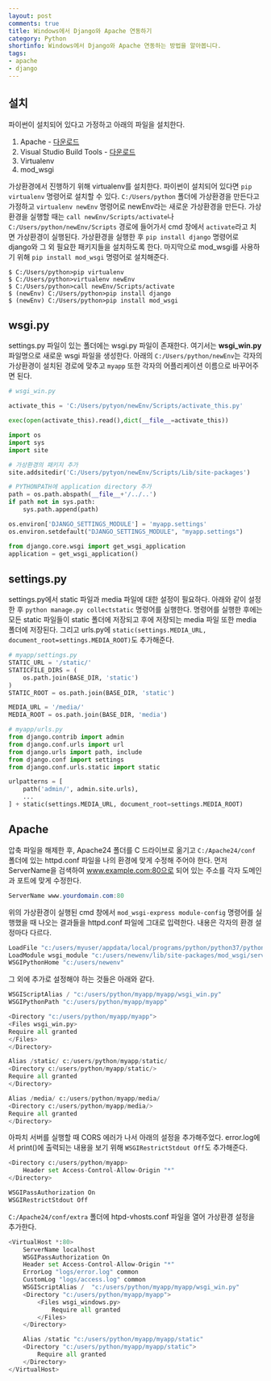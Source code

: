 ```yaml
---
layout: post
comments: true
title: Windows에서 Django와 Apache 연동하기
category: Python
shortinfo: Windows에서 Django와 Apache 연동하는 방법을 알아봅니다.
tags:
- apache
- django
---
```



## 설치
파이썬이 설치되어 있다고 가정하고 아래의 파일을 설치한다.
1. Apache - [다운로드](https://www.apachelounge.com/download/)
2. Visual Studio Build Tools - [다운로드](https://visualstudio.microsoft.com/ko/downloads/)
3. Virtualenv
4. mod_wsgi

가상환경에서 진행하기 위해 virtualenv를 설치한다. 파이썬이 설치되어 있다면 `pip virtualenv` 명령어로 설치할 수 있다. `C:/Users/python`  폴더에 가상환경을 만든다고 가정하고 `virtualenv newEnv` 명령어로 newEnv라는 새로운 가상환경을 만든다. 가상환경을 실행할 때는 `call newEnv/Scripts/activate`나 `C:/Users/python/newEnv/Scripts` 경로에 들어가서 cmd 창에서 `activate`라고 치면 가상환경이 실행된다. 가상환경을 실행한 후 `pip install django` 명령어로 django와 그 외 필요한 패키지들을 설치하도록 한다. 마지막으로 mod_wsgi를 사용하기 위해 `pip install mod_wsgi` 명령어로 설치해준다.

```shell
$ C:/Users/python>pip virtualenv
$ C:/Users/python>virtualenv newEnv
$ C:/Users/python>call newEnv/Scripts/activate
$ (newEnv) C:/Users/python>pip install django
$ (newEnv) C:/Users/python>pip install mod_wsgi
```



## wsgi.py

settings.py 파일이 있는 폴더에는 wsgi.py 파일이 존재한다. 여기서는 **wsgi_win.py** 파일명으로 새로운 wsgi 파일을 생성한다. 아래의 `C:/Users/python/newEnv`는 각자의 가상환경이 설치된 경로에 맞추고 `myapp` 또한 각자의 어플리케이션 이름으로 바꾸어주면 된다.

```python
# wsgi_win.py

activate_this = 'C:/Users/pytyon/newEnv/Scripts/activate_this.py'

exec(open(activate_this).read(),dict(__file__=activate_this))

import os
import sys
import site

# 가상환경의 패키지 추가
site.addsitedir('C:/Users/pytyon/newEnv/Scripts/Lib/site-packages')

# PYTHONPATH에 application directory 추가
path = os.path.abspath(__file__+'/../..')
if path not in sys.path:
    sys.path.append(path)

os.environ['DJANGO_SETTINGS_MODULE'] = 'myapp.settings'
os.environ.setdefault("DJANGO_SETTINGS_MODULE", "myapp.settings")

from django.core.wsgi import get_wsgi_application
application = get_wsgi_application()
```



## settings.py

settings.py에서 static 파일과 media 파일에 대한 설정이 필요하다. 아래와 같이 설정한 후 `python manage.py collectstatic` 명령어를 실행한다. 명령어를 실행한 후에는 모든 static 파일들이 static 폴더에 저장되고 후에 저장되는 media 파일 또한 media 폴더에 저장된다. 그리고 urls.py에 `static(settings.MEDIA_URL, document_root=settings.MEDIA_ROOT)`도 추가해준다.

```python
# myapp/settings.py
STATIC_URL = '/static/'
STATICFILE_DIRS = (
    os.path.join(BASE_DIR, 'static')
)
STATIC_ROOT = os.path.join(BASE_DIR, 'static')

MEDIA_URL = '/media/'
MEDIA_ROOT = os.path.join(BASE_DIR, 'media')

# myapp/urls.py
from django.contrib import admin
from django.conf.urls import url
from django.urls import path, include
from django.conf import settings
from django.conf.urls.static import static

urlpatterns = [
    path('admin/', admin.site.urls),
	...   	
] + static(settings.MEDIA_URL, document_root=settings.MEDIA_ROOT)
```



## Apache

압축 파일을 해제한 후, Apache24 폴더를 C 드라이브로 옮기고  `C:/Apache24/conf` 폴더에 있는 httpd.conf 파일을 나의 환경에 맞게 수정해 주어야 한다. 먼저 ServerName을 검색하여 www.example.com:80으로 되어 있는 주소를 각자 도메인과 포트에 맞게 수정한다.

```powershell
ServerName www.yourdomain.com:80
```

위의 가상환경이 실행된 cmd 창에서 `mod_wsgi-express module-config` 명령어를 실행했을 때 나오는 결과들을 httpd.conf 파일에 그대로 입력한다. 내용은 각자의 환경 설정마다 다르다.

```powershell
LoadFile "c:/users/myuser/appdata/local/programs/python/python37/python37.dll"
LoadModule wsgi_module "c:/users/newenv/lib/site-packages/mod_wsgi/server/mod_wsgi.cp37-win_amd64.pyd"
WSGIPythonHome "c:/users/newenv"
```

그 외에 추가로 설정해야 하는 것들은 아래와 같다.

```python
WSGIScriptAlias / "c:/users/python/myapp/myapp/wsgi_win.py"
WSGIPythonPath "c:/users/python/myapp/myapp"

<Directory "c:/users/python/myapp/myapp">
<Files wsgi_win.py>
Require all granted
</Files>
</Directory>

Alias /static/ c:/users/python/myapp/static/
<Directory c:/users/python/myapp/static/>
Require all granted
</Directory>

Alias /media/ c:/users/python/myapp/media/
<Directory c:/users/python/myapp/media/>
Require all granted
</Directory>
```

아파치 서버를 실행할 때 CORS 에러가 나서 아래의 설정을 추가해주었다. error.log에서 print()에 출력되는 내용을 보기 위해 `WSGIRestrictStdout Off`도 추가해준다.

```python
<Directory c:/users/python/myapp>
    Header set Access-Control-Allow-Origin "*"
</Directory>

WSGIPassAuthorization On
WSGIRestrictStdout Off
```

  `C:/Apache24/conf/extra` 폴더에 htpd-vhosts.conf 파일을 열어 가상환경 설정을 추가한다. 

```python
<VirtualHost *:80>
    ServerName localhost 
    WSGIPassAuthorization On
    Header set Access-Control-Allow-Origin "*"    
    ErrorLog "logs/error.log" common
    CustomLog "logs/access.log" common 
    WSGIScriptAlias /  "c:/users/python/myapp/myapp/wsgi_win.py"
    <Directory "c:/users/python/myapp/myapp">
        <Files wsgi_windows.py>
            Require all granted
        </Files>
    </Directory>

    Alias /static "c:/users/python/myapp/myapp/static"
    <Directory "c:/users/python/myapp/myapp/static">
        Require all granted
    </Directory>  
</VirtualHost>
```

